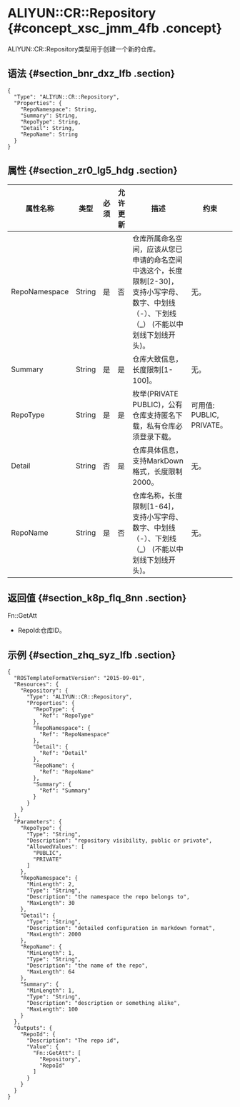 # ALIYUN::CR::Repository {#concept_xsc_jmm_4fb .concept}

ALIYUN::CR::Repository类型用于创建一个新的仓库。

## 语法 {#section_bnr_dxz_lfb .section}

``` {#codeblock_eur_u8t_fs6 .language-json}
{
  "Type": "ALIYUN::CR::Repository",
  "Properties": {
    "RepoNamespace": String,
    "Summary": String,
    "RepoType": String,
    "Detail": String,
    "RepoName": String
  }
}
```

## 属性 {#section_zr0_lg5_hdg .section}

|属性名称|类型|必须|允许更新|描述|约束|
|----|--|--|----|--|--|
|RepoNamespace|String|是|否|仓库所属命名空间，应该从您已申请的命名空间中选这个，长度限制\[2-30\]，支持小写字母、数字、中划线（-）、下划线（\_） \(不能以中划线下划线开头\)。|无。|
|Summary|String|是|是|仓库大致信息，长度限制\[1-100\]。|无。|
|RepoType|String|是|是|枚举\(PRIVATE PUBLIC\)，公有仓库支持匿名下载，私有仓库必须登录下载。|可用值: PUBLIC, PRIVATE。|
|Detail|String|否|是|仓库具体信息，支持MarkDown格式，长度限制2000。|无。|
|RepoName|String|是|否|仓库名称，长度限制\[1-64\]，支持小写字母、数字、中划线（-）、下划线（\_） \(不能以中划线下划线开头\)。|无。|

## 返回值 {#section_k8p_flq_8nn .section}

Fn::GetAtt

-   RepoId:仓库ID。

## 示例 {#section_zhq_syz_lfb .section}

``` {#codeblock_29d_nf7_ha8 .language-json}
{
  "ROSTemplateFormatVersion": "2015-09-01",
  "Resources": {
    "Repository": {
      "Type": "ALIYUN::CR::Repository",
      "Properties": {
        "RepoType": {
          "Ref": "RepoType"
        },
        "RepoNamespace": {
          "Ref": "RepoNamespace"
        },
        "Detail": {
          "Ref": "Detail"
        },
        "RepoName": {
          "Ref": "RepoName"
        },
        "Summary": {
          "Ref": "Summary"
        }
      }
    }
  },
  "Parameters": {
    "RepoType": {
      "Type": "String",
      "Description": "repository visibility, public or private",
      "AllowedValues": [
        "PUBLIC",
        "PRIVATE"
      ]
    },
    "RepoNamespace": {
      "MinLength": 2,
      "Type": "String",
      "Description": "the namespace the repo belongs to",
      "MaxLength": 30
    },
    "Detail": {
      "Type": "String",
      "Description": "detailed configuration in markdown format",
      "MaxLength": 2000
    },
    "RepoName": {
      "MinLength": 1,
      "Type": "String",
      "Description": "the name of the repo",
      "MaxLength": 64
    },
    "Summary": {
      "MinLength": 1,
      "Type": "String",
      "Description": "description or something alike",
      "MaxLength": 100
    }
  },
  "Outputs": {
    "RepoId": {
      "Description": "The repo id",
      "Value": {
        "Fn::GetAtt": [
          "Repository",
          "RepoId"
        ]
      }
    }
  }
}
```

